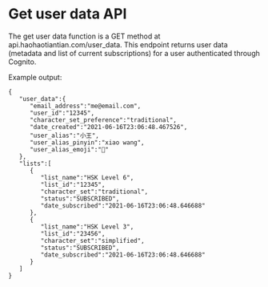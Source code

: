 # Get user data API

The get user data function is a GET method at api.haohaotiantian.com/user_data.
This endpoint returns user data (metadata and list of current subscriptions) for a user authenticated through Cognito.

Example output:
````
{
   "user_data":{
      "email_address":"me@email.com",
      "user_id":"12345",
      "character_set_preference":"traditional",
      "date_created":"2021-06-16T23:06:48.467526",
      "user_alias":"小王",
      "user_alias_pinyin":"xiao wang",
      "user_alias_emoji":"📙"
   },
   "lists":[
      {
         "list_name":"HSK Level 6",
         "list_id":"12345",
         "character_set":"traditional",
         "status":"SUBSCRIBED",
         "date_subscribed":"2021-06-16T23:06:48.646688"
      },
      {
         "list_name":"HSK Level 3",
         "list_id":"23456",
         "character_set":"simplified",
         "status":"SUBSCRIBED",
         "date_subscribed":"2021-06-16T23:06:48.646688"
      }
   ]
}
````